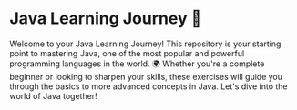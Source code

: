 # Java Learning Journey 🚀  
  
Welcome to your Java Learning Journey! This repository is  your starting point to mastering Java, one of the most  popular and powerful programming languages in the world. 🌍 Whether you're a complete beginner or looking to sharpen  your skills, these exercises will guide you through the  basics to more advanced concepts in Java. Let's dive into   the world of Java together!  